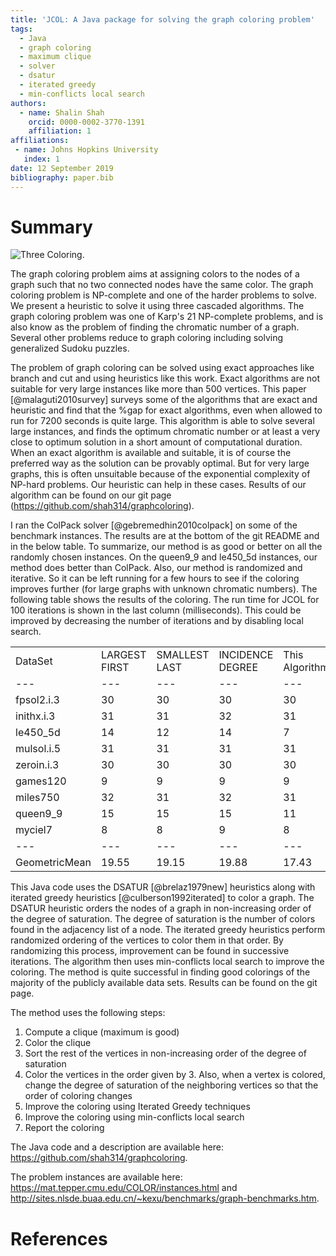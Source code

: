 ```yaml
---
title: 'JCOL: A Java package for solving the graph coloring problem'
tags:
  - Java
  - graph coloring
  - maximum clique
  - solver
  - dsatur
  - iterated greedy
  - min-conflicts local search
authors:
  - name: Shalin Shah
    orcid: 0000-0002-3770-1391
    affiliation: 1
affiliations:
 - name: Johns Hopkins University
   index: 1
date: 12 September 2019
bibliography: paper.bib
---
```


# Summary

![Three Coloring.](threecoloring.jpg)

The graph coloring problem aims at assigning colors to the nodes of a graph such that no two connected nodes have the same color. The graph coloring problem is NP-complete and one of the harder problems to solve. We present a heuristic to solve it using three cascaded algorithms. The graph coloring problem was one of Karp's 21 NP-complete problems, and is also know as the problem of finding the chromatic number of a graph. Several other problems reduce to graph coloring including solving generalized Sudoku puzzles.

The problem of graph coloring can be solved using exact approaches like branch and cut and using heuristics like this work. Exact algorithms are not suitable for very large instances like more than 500 vertices. This paper [@malaguti2010survey] surveys some of the algorithms that are exact and heuristic and find that the %gap for exact algorithms, even when allowed to run for 7200 seconds is quite large. This algorithm is able to solve several large instances, and finds the optimum chromatic number or at least a very close to optimum solution in a short amount of computational duration. When an exact algorithm is available and suitable, it is of course the preferred way as the solution can be provably optimal. But for very large graphs, this is often unsuitable because of the exponential complexity of NP-hard problems. Our heuristic can help in these cases. Results of our algorithm can be found on our git page (<https://github.com/shah314/graphcoloring>).

I ran the ColPack solver [@gebremedhin2010colpack] on some of the benchmark instances. The results are at the bottom of the git README and in the below table. To summarize, our method is as good or better on all the randomly chosen instances. On the queen9_9 and le450_5d instances, our method does better than ColPack. Also, our method is randomized and iterative. So it can be left running for a few hours to see if the coloring improves further (for large graphs with unknown chromatic numbers). The following table shows the results of the coloring. The run time for JCOL for 100 iterations is shown in the last column (milliseconds). This could be improved by decreasing the number of iterations and by disabling local search.

||||||||
|--- |--- |--- |--- |--- |--- |--- |
|DataSet|LARGEST FIRST|SMALLEST LAST|INCIDENCE DEGREE|This Algorithm|ColPack(ms)|JCOL(ms)
|--- |--- |--- |--- |--- |--- |--- |
|fpsol2.i.3|30|30|30|30|32|430
|inithx.i.3|31|31|32|31|36|457
|le450_5d|14|12|14|7|33|361
|mulsol.i.5|31|31|31|31|38|342
|zeroin.i.3|30|30|30|30|30|332
|games120|9|9|9|9|30|229
|miles750|32|31|32|31|31|276
|queen9_9|15|15|15|11|30|218
|myciel7|8|8|9|8|30|569
|--- |--- |--- |--- |--- |--- |--- |
|GeometricMean|19.55|19.15|19.88|17.43| | 

This Java code uses the DSATUR [@brelaz1979new] heuristics along with iterated greedy heuristics [@culberson1992iterated] to color a graph. The DSATUR heuristic orders the nodes of a graph in non-increasing order of the degree of saturation. The degree of saturation is the number of colors found in the adjacency list of a node. The iterated greedy heuristics perform randomized ordering of the vertices to color them in that order. By randomizing this process, improvement can be found in successive iterations. The algorithm then uses min-conflicts local search to improve the coloring. The method is quite successful in finding good colorings of the majority of the publicly available data sets. Results can be found on the git page.

The method uses the following steps:

1) Compute a clique (maximum is good)
2) Color the clique
3) Sort the rest of the vertices in non-increasing order of the degree of saturation
4) Color the vertices in the order given by 3. Also, when a vertex is colored, change the degree of saturation of the neighboring vertices so that the order of coloring changes
5) Improve the coloring using Iterated Greedy techniques
6) Improve the coloring using min-conflicts local search
7) Report the coloring

The Java code and a description are available here: <https://github.com/shah314/graphcoloring>. 

The problem instances are available here: 
<https://mat.tepper.cmu.edu/COLOR/instances.html> and 
<http://sites.nlsde.buaa.edu.cn/~kexu/benchmarks/graph-benchmarks.htm>.

# References
